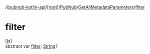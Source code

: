 //[pubnub-kotlin-api](../../../../index.md)/[[root]](../../index.md)/[PubNub](../index.md)/[GetAllMetadataParameters](index.md)/[filter](filter.md)

# filter

[js]\
abstract var [filter](filter.md): [String](https://kotlinlang.org/api/latest/jvm/stdlib/kotlin/-string/index.html)?
